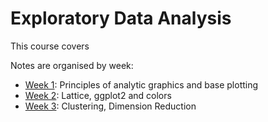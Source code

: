 # Exploratory Data Analysis

This course covers 

Notes are organised by week:

 * [Week 1](week1.md): Principles of analytic graphics and base plotting
 * [Week 2](week2.md): Lattice, ggplot2 and colors
 * [Week 3](week3.md): Clustering, Dimension Reduction
